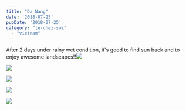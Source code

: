 ```yaml
---
title: "Da Nang"
date: '2018-07-25'
pubDate: '2018-07-25'
category: "le-chez-soi"
  - "vietnam"
---
```


After 2 days under rainy wet condition, it's good to find sun back and to enjoy awesome landscapes!!![](https://malparty.cluster010.ovh.net/wp-content/uploads/2020/03/img_0830-effects2074392032878398816.jpg)

![](http://malparty.fr/wp-content/uploads/2020/03/SunSetDaNang-1024x715.jpg)

![](http://malparty.fr/wp-content/uploads/2020/03/DaNang-1024x625.jpg)

![](http://malparty.fr/wp-content/uploads/2020/03/IMG_20180724_080026-768x1024.jpg)

![](http://malparty.fr/wp-content/uploads/2020/03/ThuHuynhDaNang-1024x743.jpg)
